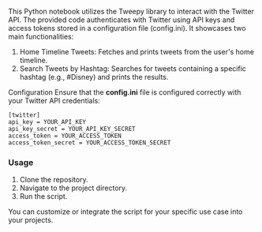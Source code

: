 This Python notebook utilizes the Tweepy library to interact with the Twitter API. The provided code authenticates with Twitter using API keys and access tokens stored in a configuration file (config.ini). It showcases two main functionalities:

  1. Home Timeline Tweets: Fetches and prints tweets from the user's home timeline.
  2. Search Tweets by Hashtag: Searches for tweets containing a specific hashtag (e.g., #Disney) and prints the results.

Configuration
Ensure that the **config.ini** file is configured correctly with your Twitter API credentials:

```
[twitter]
api_key = YOUR_API_KEY
api_key_secret = YOUR_API_KEY_SECRET
access_token = YOUR_ACCESS_TOKEN
access_token_secret = YOUR_ACCESS_TOKEN_SECRET
```

### Usage

1. Clone the repository.
2. Navigate to the project directory.
3. Run the script.

You can customize or integrate the script for your specific use case into your projects.

